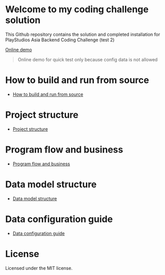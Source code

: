 
# Welcome to my coding challenge solution

This Github repository contains the solution and completed installation for PlayStudios Asia Backend Coding Challenge (test 2)

[Online demo](https://ps-coding-challenge.herokuapp.com/swagger/index.html)

> Online demo for quick test only because config data is not allowed

# How to build and run from source

*  [How to build and run from source](https://github.com/hungphamuy95/ps-coding-challenge/wiki/Getting-and-run-source-code)

# Project structure

*  [Project structure](https://github.com/hungphamuy95/ps-coding-challenge/wiki/Project-structure)

# Program flow and business

*  [Program flow and business](https://github.com/hungphamuy95/ps-coding-challenge/wiki/Program-flow-and-business)

# Data model structure

*  [Data model structure](https://github.com/hungphamuy95/ps-coding-challenge/wiki/Data-model-structure)

# Data configuration guide

*  [Data configuration guide](https://github.com/hungphamuy95/ps-coding-challenge/wiki/Data-configuration-guide)

# License

Licensed under the MIT license.
